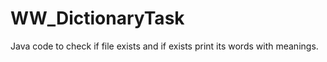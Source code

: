 # WW_DictionaryTask
Java code to check if file exists and if exists print its words with meanings.  
